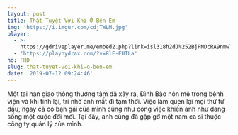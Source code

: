 ```yaml
---
layout: post
title: Thật Tuyệt Vời Khi Ở Bên Em
img: 'https://i.imgur.com/cdjTWLM.jpg'
player:
  - >-
    https://gdriveplayer.me/embed2.php?link=isl318h2dJ%252BjPNDcRA9nmwTT9clsII8EffMVE0HoNbA5R54t3zvb6GM5JKmO0NHAaEpQptuxwHumZW%252BST6sAN0gOev4P6EaCA8smEDcScRC4L1y3mp8uxxcGkYLFy8sqLlPlALisikP3tJcc7ex66DiTxZOTdvKIAMUJZHE6CRe1BVGOmo7WyKyp6hth0hJebVbjMNAdCFXO4l3EelhD4W
  - 'https://playhydrax.com/?v=8lE-EUTLa'
hd: FHD
slug: that-tuyet-voi-khi-o-ben-em
date: '2019-07-12 09:24:46'
---
```

Một tai nạn giao thông thương tâm đã xảy ra, Đình Bảo hôn mê trong bệnh viện và khi tỉnh lại, trí nhớ anh mất đi tạm thời. Việc làm quen lại mọi thứ từ đầu, ngay cả cô bạn gái của mình cũng như công việc khiến anh như đang sống một cuộc đời mới. Tại đây, anh cũng đã gặp gỡ một nam ca sĩ thuộc công ty quản lý của mình.
